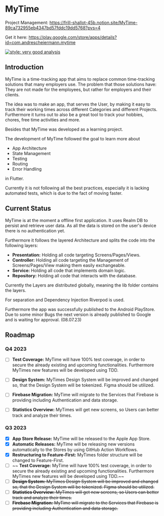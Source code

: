 # MyTime

Project Management: https://frill-shallot-45b.notion.site/MyTime-89ca732955eb4347bd57fddc19dd5768?pvs=4

Get it here: https://play.google.com/store/apps/details?id=com.andrescheiermann.mytime

[![style: very good analysis](https://img.shields.io/badge/style-very_good_analysis-B22C89.svg)](https://pub.dev/packages/very_good_analysis)

## Introduction

MyTime is a time-tracking app that aims to replace common time-tracking solutions that many employers use. The problem that those solutions have: They are not made for the employees, but rather for employers and their clients.

The idea was to make an app, that serves the User, by making it easy to track their working times across different Categories and different Projects. Furthermore it turns out to also be a great tool to track your hobbies, chores, free time activities and more.

Besides that MyTime was developed as a learning project.

The development of MyTime followed the goal to learn more about

- App Architecture
- State Management
- Testing
- Routing
- Error Handling

in Flutter.

Currently it is not following all the best practices, especially it is lacking automated tests, which is due to the fact of moving faster.

## Current Status

MyTime is at the moment a offline first application. It uses Realm DB to persist and retrieve user data. As all the data is stored on the user's device there is no authentication yet.

Furthermore it follows the layered Architecture and splits the code into the following layers:

- **Presentation:** Holding all code targeting Screens/Pages/Views.
- **Controller:** Holding all code targeting the Management of Screens/Pages/View making them easily exchangeable.
- **Service:** Holding all code that implements domain logic.
- **Repository:** Holding all code that interacts with the database.

Currently the Layers are distributed globally, meaning the lib folder contains the layers.

For separation and Dependency Injection Riverpod is used.

Furthermore the app was successfully published to the Android PlayStore. Due to some minor Bugs the next version is already published to Google and is waiting for approval. (08.07.23)

## Roadmap

### Q4 2023

- [ ] **Test Coverage:** MyTime will have 100% test coverage, in order to secure the already existing and upcoming functionalities. Furthermore MyTimes new features will be developed using TDD.
- [ ] **Design System:** MyTimes Design System will be improved and changed so, that the Design System will be tokenized. Figma should be utilized.
- [ ] **Firebase Migration:** MyTime will migrate to the Services that Firebase is providing including Authentication and data storage.
- [ ] **Statistics Overview:** MyTimes will get new screens, so Users can better track and analyze their times.


### Q3 2023

- [x] **App Store Release:** MyTime will be released to the Apple App Store.
- [x] **Automatic Releases:** MyTime will be releasing new versions automatically to the Stores by using GitHub Action Workflows.
- [x] **Restructuring to Feature-First:** MyTimes folder structure will be changed to Feature-First.
- [ ] ~~ **Test Coverage:** MyTime will have 100% test coverage, in order to secure the already existing and upcoming functionalities. Furthermore MyTimes new features will be developed using TDD.~~
- [ ] ~~**Design System:** MyTimes Design System will be improved and changed so, that the Design System will be tokenized. Figma should be utilized.~~
- [ ] ~~**Statistics Overview:** MyTimes will get new screens, so Users can better track and analyze their times.~~
- [ ] ~~**Firebase Migration:** MyTime will migrate to the Services that Firebase is providing including Authentication and data storage.~~
